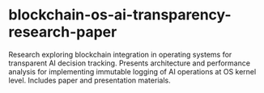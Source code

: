 # blockchain-os-ai-transparency-research-paper
Research exploring blockchain integration in operating systems for transparent AI decision tracking. Presents architecture and performance analysis for implementing immutable logging of AI operations at OS kernel level. Includes paper and presentation materials.

